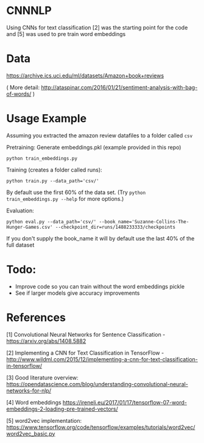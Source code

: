 # CNNNLP
Using CNNs for text classification [2] was the starting point for the code and [5] was used to pre train word embeddings

# Data
https://archive.ics.uci.edu/ml/datasets/Amazon+book+reviews

( More detail: http://ataspinar.com/2016/01/21/sentiment-analysis-with-bag-of-words/ )

# Usage Example
Assuming you extracted the amazon review datafiles to a folder called `csv`

Pretraining: Generate embeddings.pkl (example provided in this repo)
```
python train_embeddings.py
```

Training (creates a folder called runs):
```
python train.py --data_path='csv/'
```
By default use the first 60% of the data set. (Try `python train_embeddings.py --help` for more options.)


Evaluation:
```
python eval.py --data_path='csv/' --book_name='Suzanne-Collins-The-Hunger-Games.csv' --checkpoint_dir=runs/1488233333/checkpoints
```
If you don't supply the book_name it will by default use the last 40% of the full dataset

# Todo:
* Improve code so you can train without the word embeddings pickle
* See if larger models give accuracy improvements

# References
[1] Convolutional Neural Networks for Sentence Classification - https://arxiv.org/abs/1408.5882

[2] Implementing a CNN for Text Classification in TensorFlow - http://www.wildml.com/2015/12/implementing-a-cnn-for-text-classification-in-tensorflow/

[3] Good literature overview: https://opendatascience.com/blog/understanding-convolutional-neural-networks-for-nlp/

[4] Word embeddings https://ireneli.eu/2017/01/17/tensorflow-07-word-embeddings-2-loading-pre-trained-vectors/

[5] word2vec implementation: https://www.tensorflow.org/code/tensorflow/examples/tutorials/word2vec/word2vec_basic.py
